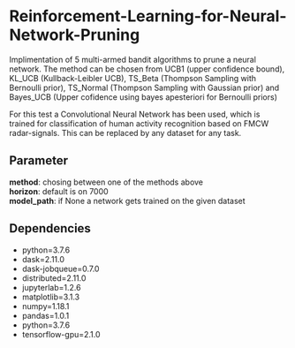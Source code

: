 # Reinforcement-Learning-for-Neural-Network-Pruning

Implimentation of 5 multi-armed bandit algorithms to prune a neural network. The method can be chosen from UCB1 (upper confidence bound), KL_UCB (Kullback-Leibler UCB),
TS_Beta (Thompson Sampling with Bernoulli prior), TS_Normal (Thompson Sampling with Gaussian prior) and Bayes_UCB (Upper cofidence using bayes apesteriori for Bernoulli priors)

For this test a Convolutional Neural Network has been used, which is trained for classification of human activity recognition based on FMCW radar-signals. This can be replaced by any dataset for any task.

## Parameter

**method**: chosing between one of the methods above <br/>
**horizon**: default is on 7000<br/>
**model_path**: if None a network gets trained on the given dataset

## Dependencies

  - python=3.7.6
  - dask=2.11.0
  - dask-jobqueue=0.7.0
  - distributed=2.11.0
  - jupyterlab=1.2.6
  - matplotlib=3.1.3
  - numpy=1.18.1
  - pandas=1.0.1
  - python=3.7.6
  - tensorflow-gpu=2.1.0
